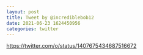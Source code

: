 ```yaml
--- 
layout: post 
title: Tweet by @incrediblebob12 
date: 2021-06-23 1624450956 
categories: twitter 
--- 
```

https://twitter.com/o/status/1407675434687516672